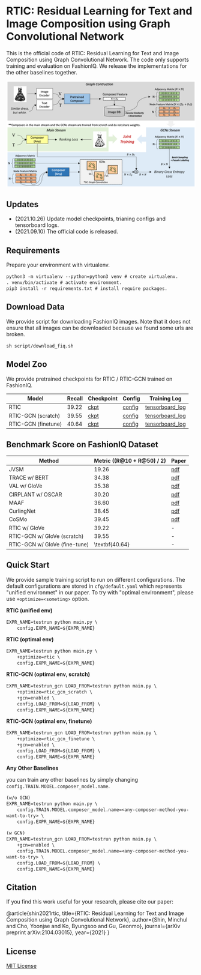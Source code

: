# RTIC: Residual Learning for Text and Image Composition using Graph Convolutional Network
This is the official code of RTIC: Residual Learning for Text and Image Composition using Graph Convolutional Network. The code only supports training and evaluation on FashionIQ. We release the implementations for the other baselines together.

![banner](img/banner.png)

## Updates
+ (2021.10.26) Update model checkpoints, trianing configs and tensorboard logs.
+ (2021.09.10) The official code is released.

## Requirements
Prepare your environment with virtualenv.
~~~
python3 -m virtualenv --python=python3 venv # create virtualenv.
. venv/bin/activate # activate environment.
pip3 install -r requirements.txt # install require packages.
~~~

## Download Data
We provide script for downloading FashionIQ images.
Note that it does not ensure that all images can be downloaded because we found some urls are broken.

~~~
sh script/download_fiq.sh
~~~

## Model Zoo
We provide pretrained checkpoints for RTIC / RTIC-GCN trained on FashionIQ.

Model | Recall | Checkpoint | Config | Training Log
-- | -- | -- | -- | --
RTIC | 39.22 | [ckpt](https://drive.google.com/file/d/13uvcT70Ak5jqiGzQMwLp86ddaxJpb63l/view?usp=sharing) | [config](https://drive.google.com/file/d/13AF82USF8COg7QcaoRqJ2Ph4lsK9Qohg/view?usp=sharing) | [tensorboard_log](https://drive.google.com/file/d/17Yd5J3sX4ppszxu53UxIQt5uNbeO8cNO/view?usp=sharing)
RTIC-GCN (scratch) | 39.55 | [ckpt](https://drive.google.com/file/d/1yCkcvbMteYTyQjYBL_n8ZjDpaPBmimOM/view?usp=sharing) | [config](https://drive.google.com/file/d/1MOaRoU-C29GkmStd6KI_CoYbSFakGgQn/view?usp=sharing) | [tensorboard_log](https://drive.google.com/file/d/1xZz1vXIMH7NHdrjLwsTOeAb0hQ9ki3ql/view?usp=sharing)
RTIC-GCN (finetune) | 40.64 | [ckpt](https://drive.google.com/file/d/1mIPYRXdTPfKjJyXIXrN7hFCRJy7APMGY/view?usp=sharing) | [config](https://drive.google.com/file/d/1daSTDbvf81cHFlU2j97rQ4_znXpGUjWU/view?usp=sharing) | [tensorboard_log](https://drive.google.com/file/d/1IyH4xso1hlvOfxi8mkTF5mrvkolvO02L/view?usp=sharing)

## Benchmark Score on FashionIQ Dataset

| Method                        | Metric ((R@10 + R@50) / 2) | Paper                                                                                                                                                                                                                                                                              |
|-------------------------------|----------------------------|------------------------------------------------------------------------------------------------------------------------------------------------------------------------------------------------------------------------------------------------------------------------------------|
| JVSM                          | 19.26                      | [pdf](https://www.researchgate.net/profile/Yanbei-Chen/publication/346990321_Learning_Joint_Visual_Semantic_Matching_Embeddings_for_Language-Guided_Retrieval/links/608aed5b458515d315e69a7b/Learning-Joint-Visual-Semantic-Matching-Embeddings-for-Language-Guided-Retrieval.pdf) |
| TRACE w/ BERT                 | 34.38                      | [pdf](https://arxiv.org/pdf/2009.01485v1.pdf)                                                                                                                                                                                                                                      |
| VAL w/ GloVe                  | 35.38                      | [pdf](https://openaccess.thecvf.com/content_CVPR_2020/papers/Chen_Image_Search_With_Text_Feedback_by_Visiolinguistic_Attention_Learning_CVPR_2020_paper.pdf)                                                                                                                       |
| CIRPLANT w/ OSCAR             | 30.20                      | [pdf](https://openaccess.thecvf.com/content/ICCV2021/papers/Liu_Image_Retrieval_on_Real-Life_Images_With_Pre-Trained_Vision-and-Language_Models_ICCV_2021_paper.pdf)                                                                                                               |
| MAAF                          | 36.60                      | [pdf](https://arxiv.org/pdf/2007.00145.pdf)                                                                                                                                                                                                                                        |
| CurlingNet                    | 38.45                      | [pdf](https://arxiv.org/pdf/2003.12299.pdf)                                                                                                                                                                                                                                        |
| CoSMo                         | 39.45                      | [pdf](https://openaccess.thecvf.com/content/CVPR2021/papers/Lee_CoSMo_Content-Style_Modulation_for_Image_Retrieval_With_Text_Feedback_CVPR_2021_paper.pdf)                                                                                                                         |
| RTIC w/ GloVe                 | 39.22                      | -                                                                                                                                                                                                                                                                                  |
| RTIC-GCN w/ GloVe (scratch)   | 39.55                      | -                                                                                                                                                                                                                                                                                  |
| RTIC-GCN w/ GloVe (fine-tune) | \textbf{40.64}                      | -      



## Quick Start
We provide sample training script to run on different configurations.
The default configurations are stored in `cfg/default.yaml` which represents "unified environmet" in our paper.
To try with "optimal environment", please use `+optimize=<someting>` option.

**RTIC (unified env)**

~~~
EXPR_NAME=testrun python main.py \
    config.EXPR_NAME=${EXPR_NAME}
~~~

**RTIC (optimal env)**

~~~
EXPR_NAME=testrun python main.py \
    +optimize=rtic \
    config.EXPR_NAME=${EXPR_NAME}
~~~

**RTIC-GCN (optimal env, scratch)**

~~~
EXPR_NAME=testrun_gcn LOAD_FROM=testrun python main.py \
    +optimize=rtic_gcn_scratch \
    +gcn=enabled \
    config.LOAD_FROM=${LOAD_FROM} \
    config.EXPR_NAME=${EXPR_NAME}
~~~

**RTIC-GCN (optimal env, finetune)**

~~~
EXPR_NAME=testrun_gcn LOAD_FROM=testrun python main.py \
    +optimize=rtic_gcn_finetune \
    +gcn=enabled \
    config.LOAD_FROM=${LOAD_FROM} \
    config.EXPR_NAME=${EXPR_NAME}
~~~

**Any Other Baselines**

you can train any other baselines by simply changing `config.TRAIN.MODEL.composer_model.name`.

~~~
(w/o GCN)
EXPR_NAME=testrun python main.py \
    config.TRAIN.MODEL.composer_model.name=<any-composer-method-you-want-to-try> \
    config.EXPR_NAME=${EXPR_NAME}
~~~

~~~
(w GCN)
EXPR_NAME=testrun_gcn LOAD_FROM=testrun python main.py \
    +gcn=enabled \
    config.TRAIN.MODEL.composer_model.name=<any-composer-method-you-want-to-try> \
    config.LOAD_FROM=${LOAD_FROM} \
    config.EXPR_NAME=${EXPR_NAME}
~~~

## Citation
If you find this work useful for your research, please cite our paper:

@article{shin2021rtic,
  title={RTIC: Residual Learning for Text and Image Composition using Graph Convolutional Network},
  author={Shin, Minchul and Cho, Yoonjae and Ko, Byungsoo and Gu, Geonmo},
  journal={arXiv preprint arXiv:2104.03015},
  year={2021}
}

## License
[MIT License](https://raw.githubusercontent.com/nashory/rtic-gcn-pytorch/main/LICENSE)

